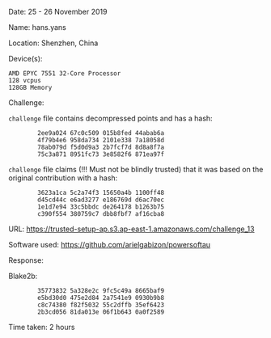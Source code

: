 Date: 25 - 26 November 2019

Name: hans.yans 

Location: Shenzhen, China

Device(s):

```
AMD EPYC 7551 32-Core Processor
128 vcpus
128GB Memory

```

Challenge:

`challenge` file contains decompressed points and has a hash:

```
        2ee9a024 67c0c509 015b8fed 44abab6a 
        4f79b4e6 958da734 2101e338 7a18058d 
        78ab079d f5d0d9a3 2b7fcf7d 8d8a8f7a 
        75c3a871 8951fc73 3e8582f6 871ea97f 
```

`challenge` file claims (!!! Must not be blindly trusted) that it was based on the original contribution with a hash:

```
        3623a1ca 5c2a74f3 15650a4b 1100ff48 
        d45cd44c e6ad3277 e186769d d6ac70ec 
        1e1d7e94 33c5bbdc de264178 b1263b75 
        c390f554 380759c7 dbb8fbf7 af16cba8 
```

URL: https://trusted-setup-ap.s3.ap-east-1.amazonaws.com/challenge_13


Software used: https://github.com/arielgabizon/powersoftau

Response:

Blake2b:
```
        35773832 5a328e2c 9fc5c49a 8665baf9 
        e5bd30d0 475e2d84 2a7541e9 0930b9b8 
        c8c74380 f82f5032 55c2dffb 35ef6423 
        2b3cd056 81da013e 06f1b643 0a0f2589 
```

Time taken: 2 hours
